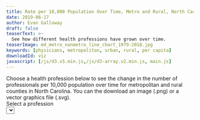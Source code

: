 ```yaml
---
title: Rate per 10,000 Population Over Time, Metro and Rural, North Carolina
date: 2019-06-17
author: Evan Galloway
draft: false
teaserText: >-
  See how different health professions have grown over time.
teaserImage: md_metro_nonmetro_line_chart_1979-2018.jpg
keywords: [physicians, metropolitan, urban, rural, per capita]
downloadId: viz
javascript: [/js/d3.v5.min.js,/js/d3-array.v2.min.js, main.js]
---
```

<div class="notification">Choose a health profession below to see the change in the number of professionals per 10,000 population over time for metropolitan and rural counties in North Carolina. You can the download an image (.png) or a vector graphics file (.svg).</div>
<div class="field"><label class="label">Select a profession</label><div class="control select"><select id="profession-select"></select></div></div>
<div id="viz"></div>
